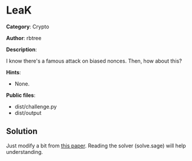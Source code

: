 # LeaK

**Category**: Crypto

**Author**: rbtree

**Description**:

I know there's a famous attack on biased nonces. Then, how about this?

**Hints**:
 * None.

**Public files**:
 * dist/challenge.py
 * dist/output

## Solution

Just modify a bit from [this paper](https://eprint.iacr.org/2019/023.pdf).
Reading the solver (solve.sage) will help understanding.